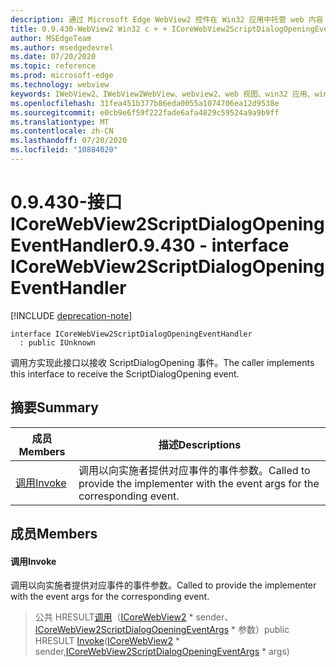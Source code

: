 ```yaml
---
description: 通过 Microsoft Edge WebView2 控件在 Win32 应用中托管 web 内容
title: 0.9.430-WebView2 Win32 c + + ICoreWebView2ScriptDialogOpeningEventHandler
author: MSEdgeTeam
ms.author: msedgedevrel
ms.date: 07/20/2020
ms.topic: reference
ms.prod: microsoft-edge
ms.technology: webview
keywords: IWebView2、IWebView2WebView、webview2、web 视图、win32 应用、win32、edge、ICoreWebView2、ICoreWebView2Host、浏览器控件、边缘 html
ms.openlocfilehash: 31fea451b377b86eda0055a1074706ea12d9538e
ms.sourcegitcommit: e0cb9e6f59f222fade6afa4829c59524a9a9b9ff
ms.translationtype: MT
ms.contentlocale: zh-CN
ms.lasthandoff: 07/20/2020
ms.locfileid: "10884020"
---
```

# <span data-ttu-id="25de6-104">0.9.430-接口 ICoreWebView2ScriptDialogOpeningEventHandler</span><span class="sxs-lookup"><span data-stu-id="25de6-104">0.9.430 - interface ICoreWebView2ScriptDialogOpeningEventHandler</span></span> 

[!INCLUDE [deprecation-note](../../includes/deprecation-note.md)]

```
interface ICoreWebView2ScriptDialogOpeningEventHandler
  : public IUnknown
```

<span data-ttu-id="25de6-105">调用方实现此接口以接收 ScriptDialogOpening 事件。</span><span class="sxs-lookup"><span data-stu-id="25de6-105">The caller implements this interface to receive the ScriptDialogOpening event.</span></span>

## <span data-ttu-id="25de6-106">摘要</span><span class="sxs-lookup"><span data-stu-id="25de6-106">Summary</span></span>

 <span data-ttu-id="25de6-107">成员</span><span class="sxs-lookup"><span data-stu-id="25de6-107">Members</span></span>                        | <span data-ttu-id="25de6-108">描述</span><span class="sxs-lookup"><span data-stu-id="25de6-108">Descriptions</span></span>
--------------------------------|---------------------------------------------
[<span data-ttu-id="25de6-109">调用</span><span class="sxs-lookup"><span data-stu-id="25de6-109">Invoke</span></span>](#invoke) | <span data-ttu-id="25de6-110">调用以向实施者提供对应事件的事件参数。</span><span class="sxs-lookup"><span data-stu-id="25de6-110">Called to provide the implementer with the event args for the corresponding event.</span></span>

## <span data-ttu-id="25de6-111">成员</span><span class="sxs-lookup"><span data-stu-id="25de6-111">Members</span></span>

#### <span data-ttu-id="25de6-112">调用</span><span class="sxs-lookup"><span data-stu-id="25de6-112">Invoke</span></span> 

<span data-ttu-id="25de6-113">调用以向实施者提供对应事件的事件参数。</span><span class="sxs-lookup"><span data-stu-id="25de6-113">Called to provide the implementer with the event args for the corresponding event.</span></span>

> <span data-ttu-id="25de6-114">公共 HRESULT[调用](#invoke)（[ICoreWebView2](ICoreWebView2.md) \* sender、[ICoreWebView2ScriptDialogOpeningEventArgs](ICoreWebView2ScriptDialogOpeningEventArgs.md) \* 参数）</span><span class="sxs-lookup"><span data-stu-id="25de6-114">public HRESULT [Invoke](#invoke)([ICoreWebView2](ICoreWebView2.md) \* sender,[ICoreWebView2ScriptDialogOpeningEventArgs](ICoreWebView2ScriptDialogOpeningEventArgs.md) \* args)</span></span>

